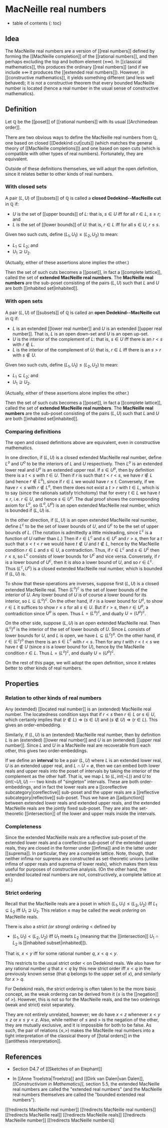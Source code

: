 
# MacNeille real numbers
* table of contents
{: toc}

## Idea

The MacNeille real numbers are a version of [[real numbers]] defined by forming the [[MacNeille completion]] of the [[rational numbers]], and then perhaps excluding the top and bottom element ($\pm\infty$).  In [[classical mathematics]], this produces the ordinary [[real numbers]] (and if we include $\pm\infty$ it produces the [[extended real numbers]]).  However, in [[constructive mathematics]], it yields something different (and less well behaved); it is not a constructive theorem that every bounded MacNeille number is located (hence a real number in the usual sense of constructive mathematics).


## Definition

Let $\mathbb{Q}$ be the [[poset]] of [[rational numbers]] with its usual [[Archimedean order]].

There are two obvious ways to define the MacNeille real numbers from $\mathbb{Q}$, one based on closed [[Dedekind cut|cuts]] (which matches the general theory of [[MacNeille completions]]) and one based on open cuts (which is compatible with other types of real numbers).  Fortunately, they are equivalent.

Outside of these definitions themselves, we will adopt the open definition, since it relates better to other kinds of real numbers.


### With closed sets

A pair $(L,U)$ of [[subsets]] of $\mathbb{Q}$ is called a __closed Dedekind--MacNeille cut__ in $\mathbb{Q}$ if:

* $U$ is the set of [[upper bounds]] of $L$: that is, $s \in U$ iff for all $r \in L$, $s \geq r$; and
* $L$ is the set of [[lower bounds]] of $U$: that is, $r \in L$ iff for all $s \in U$, $r \leq s$.

Given two such cuts, define $(L_1, U_1) \leq (L_2, U_2)$ to mean:

* $L_1 \subseteq L_2$; and
* $U_1 \supseteq U_2$.

(Actually, either of these assertions alone implies the other.)

Then the set of such cuts becomes a [[poset]], in fact a [[complete lattice]], called the set of **extended MacNeille real numbers**.  The **MacNeille real numbers** are the sub-poset consisting of the pairs $(L,U)$ such that $L$ and $U$ are both [[inhabited set|inhabited]].


### With open sets

A pair $(L,U)$ of [[subsets]] of $\mathbb{Q}$ is called an __open Dedekind--MacNeille cut__ in $\mathbb{Q}$ if:

* $L$ is an extended [[lower real number]] and $U$ is an extended [[upper real number]].  That is, $L$ is an open down-set and $U$ is an open up-set.
* $U$ is the interior of the complement of $L$: that is, $s \in U$ iff there is an $r\lt s$ with $r\notin L$.
* $L$ is the interior of the complement of $U$: that is, $r \in L$ iff there is an $s\gt r$ with $s\notin U$.

Given two such cuts, define $(L_1, U_1) \leq (L_2, U_2)$ to mean:

* $L_1 \subseteq L_2$; and
* $U_1 \supseteq U_2$.

(Actually, either of these assertions alone implies the other.)

Then the set of such cuts becomes a [[poset]], in fact a [[complete lattice]], called the set of **extended MacNeille real numbers**.  The **MacNeille real numbers** are the sub-poset consisting of the pairs $(L,U)$ such that $L$ and $U$ are both [[inhabited set|inhabited]].


### Comparing definitions

The open and closed definitions above are equivalent, even in constructive mathematics.

In one direction, if $(L,U)$ is a closed extended MacNeille real number, define $L^o$ and $U^o$ to be the interiors of $L$ and $U$ respectively.  Then $L^o$ is an extended lower real and $U^o$ is an extended upper real.  If $s\in U^o$, then by definition there is a $t\lt s$ with $t\in U$.  Then if $r$ is such that $t\lt r \lt s$, we have $r\notin L$ (and hence $r\notin L^o$), since if $r\in L$ we would have $r\le t$.  Conversely, if we have $r\lt s$ with $r\notin L^o$, then there does not exist a $t\gt r$ with $t\in L$, which is to say (since the rationals satisfy trichotomy) that for every $t\in L$ we have $t\le r$, i.e. $r\in U$, and hence $s\in U^o$.  The dual proof shows the corresponding axiom for $L^o$, so $(L^o,U^o)$ is an open extended MacNeille real number, which is bounded if $(L,U)$ is.

In the other direction, if $(L,U)$ is an open extended MacNeille real number, define $L^c$ to be the set of lower bounds of $U$, and $U^c$ to be the set of upper bounds of $L$.  (The notation is admittedly a little misleading, since $L^c$ is a function of $U$ rather than $L$.)  Then if $r\in L^c$ and $s\in U^c$ and $r\gt s$, then for a $t$ such that $s\lt t\lt r$ we would have $t\notin U$ and $t\notin L$, hence by the MacNeille condition $r\in L$ and $s\in U$, a contradiction.  Thus, if $r\in L^c$ and $s\in U^c$ then $r\le s$, so $L^c$ consists of lower bounds for $U^c$ and vice versa.  Conversely, if $r$ is a lower bound of $U^c$, then it is also a lower bound of $U$, and so $r\in L^c$.  Thus $(L^c,U^c)$ is a closed extended MacNeille real number, which is bounded if $(L,U)$ is.

To show that these operations are inverses, suppose first $(L,U)$ is a closed extended MacNeille real.  Then $(L^o)^c$ is the set of lower bounds of the interior of $U$.  Any lower bound of $U$ is of course a lower bound for its interior, so $L\subseteq (L^o)^c$.  On the other hand, if $r$ is a lower bound for $U^o$, to show $r\in L$ it suffices to show $r\le s$ for all $s\in U$.  But if $r\gt s$, then $r\in U^o$, a contradiction since $U^o$ is open.  Thus $L= (L^o)^c$, and dually $U = (U^o)^c$.

On the other side, suppose $(L,U)$ is an open extended MacNeille real.  Then $(L^c)^o$ is the interior of the set of lower bounds of $U$.  Since $L$ consists of lower bounds for $U$, and $L$ is open, we have $L \subseteq (L^c)^o$.  On the other hand, if $r\in (L^c)^o$ then there is an $s\in L^c$ with $r\lt s$.  Then for any $t$ with $r\lt t\lt s$ we have $t\notin U$ (since $s$ is a lower bound for $U$), hence by the MacNeille condition $r\in L$.  Thus $L= (L^o)^c$, and dually $U = (U^o)^c$.

On the rest of this page, we will adopt the open definition, since it relates better to other kinds of real numbers.


## Properties

### Relation to other kinds of real numbers

Any (extended) [[located real number]] is an (extended) MacNeille real number.  The locatedness condition says that if $r\lt s$ then $r\in L$ or $s\in U$, which certainly implies that $(r\notin L)\Rightarrow (s\in U)$ and $(s\notin U)\Rightarrow (r\in L)$.  This gives an order-embedding.

Similarly, if $(L,U)$ is an (extended) MacNeille real number, then by definition $L$ is an (extended) [[lower real number]] and $U$ is an (extended) [[upper real number]].  Since $L$ and $U$ in a MacNeille real are recoverable from each other, this gives two order-embeddings.

If we define an **interval** to be a pair $(L,U)$ where $L$ is an extended lower real, $U$ is an extended upper real, and $L\cap U = \emptyset$, then we can embed both lower reals and upper reals into the poset of intervals by taking the interior of the complement as the other half.  That is, we map $L$ to $(L,int(\neg L))$ and $U$ to $(int(\neg U),U)$ --- two kinds of "singleton" intervals.  These are both order-embeddings, and in fact the lower reals are a [[coreflective subcategory|coreflective]] sub-poset and the upper reals are a [[reflective subcategory|reflective]] sub-poset.  Thus we have an [[adjunction]] between extended lower reals and extended upper reals, and the extended MacNeille reals are the jointly fixed sub-poset.  They are also the set-theoretic [[intersection]] of the lower and upper reals inside the intervals.


### Completeness

Since the extended MacNeille reals are a reflective sub-poset of the extended lower reals and a coreflective sub-poset of the extended upper reals, they are closed in the former under [[infima]] and in the latter under [[suprema]].  In particular, they are a complete lattice.  Note, though, that neither infima nor suprema are constructed as set-theoretic unions (unlike infima of upper reals and suprema of lower reals), which makes them less useful for purposes of constructive analysis.  (On the other hand, the extended located real numbers are not, constructively, a complete lattice at all.)


### Strict ordering

Recall that the MacNeille reals are a poset in which $(L_1, U_1) \leq (L_2, U_2)$ iff $L_1 \subseteq L_2$ iff $U_1 \supseteq U_2$.  This relation $\leq$ may be called the _weak ordering_ on MacNeille reals.

There is also a _strict (or strong) ordering_ $\lt$ defined by

*  $(L_1, U_1) \lt (L_2, U_2)$ iff $U_1$ meets $L_2$ (meaning that the [[intersection]] $U_1 \cap L_2$ is [[inhabited subset|inhabited]]).

That is, $x \lt y$ iff for some rational number $q$, $x \lt q \lt y$.

This restricts to the usual strict order $\lt$ on Dedekind reals.  We also have for any rational number $q$ that $x \lt q$ by this new strict order iff $x \lt q$ in the previously known sense (that $q$ belongs to the upper set of $x$), and similarly for $x \gt q$.

For Dedekind reals, the strict ordering is often taken to be the more basic concept, as the weak ordering can be derived from it ($\leq$ is the [[negation]] of $\gt$).  However, this is not so for the MacNeille reals, and the two orderings (weak and strict) exist separately.

They are not entirely unrelated, however; we do have $x \lt z$ whenever $x \lt y \leq z$ or $x \leq y \lt z$.  Also, while neither of $\leq$ and $\gt$ is the negation of the other, they are mutually exclusive, and it is impossible for both to be false.  As such, the pair of relations $({\leq},{\gt})$ makes the MacNeille real numbers into a tight interpretation of the classical theory of [[total orders]] in the [[antithesis interpretation]].


## References

* Section D4.7 of [[Sketches of an Elephant]]

* In [[Anne Troelstra|Troelstra]] and [[Dirk van Dalen|van Dalen]], *[[Constructivism in Mathematics]]*, section 5.5, the extended MacNeille real numbers are called the "extended real numbers" (and the MacNeille real numbers themselves are called the "bounded extended real numbers").


[[!redirects MacNeille real number]]
[[!redirects MacNeille real numbers]]
[[!redirects MacNeille real]]
[[!redirects MacNeille reals]]
[[!redirects MacNeille number]]
[[!redirects MacNeille numbers]]
